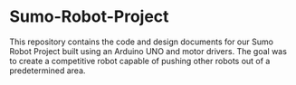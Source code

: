 # Sumo-Robot-Project
This repository contains the code and design documents for our Sumo Robot Project built using an Arduino UNO and motor drivers. The goal was to create a competitive robot capable of pushing other robots out of a predetermined area.
